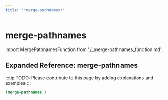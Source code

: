 ```yaml
---
title: "*merge-pathnames*"
---
```


# merge-pathnames

import MergePathnamesFunction from './_merge-pathnames_function.md';

<MergePathnamesFunction />

## Expanded Reference: merge-pathnames

:::tip
TODO: Please contribute to this page by adding explanations and examples
:::

```lisp
(merge-pathnames )
```
